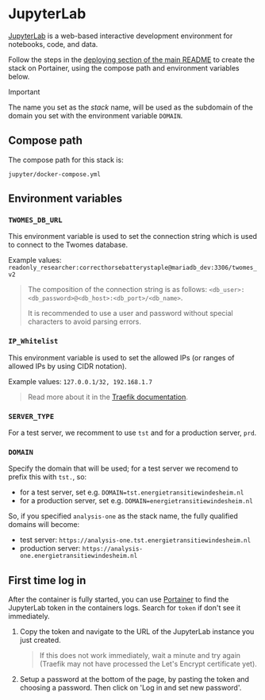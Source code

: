 # JupyterLab

[JupyterLab](https://jupyter.org/) is a web-based interactive development environment for notebooks, code, and data. 

Follow the steps in the [deploying section of the main README](../README.md#deploying) to create the stack on Portainer, using the compose path and environment variables below.

> [!IMPORTANT]
> The name you set as the *stack* name, will be used as the subdomain of the domain you set with the environment variable `DOMAIN`.
 
## Compose path

The compose path for this stack is:
```
jupyter/docker-compose.yml
```

## Environment variables

### `TWOMES_DB_URL`

This environment variable is used to set the connection string which is used to connect to the Twomes database.

Example values: `readonly_researcher:correcthorsebatterystaple@mariadb_dev:3306/twomes_v2`

> The composition of the connection string is as follows: `<db_user>:<db_password>@<db_host>:<db_port>/<db_name>`.
>
> It is recommended to use a user and password without special characters to avoid parsing errors.

### `IP_Whitelist`

This environment variable is used to set the allowed IPs (or ranges of allowed IPs by using CIDR notation).

Example values: `127.0.0.1/32, 192.168.1.7`

> Read more about it in the [Traefik documentation](https://doc.traefik.io/traefik/middlewares/http/ipwhitelist/).

### `SERVER_TYPE`

For a test server, we recomment to use `tst` and for a production server, `prd`. 

### `DOMAIN`

Specify the domain that will be used; for a test server we recomend to prefix this with `tst.`, so:

* for a test  server, set e.g. `DOMAIN=tst.energietransitiewindesheim.nl`
* for a production server, set e.g. `DOMAIN=energietransitiewindesheim.nl`

So, if you  specified  `analysis-one` as the stack name, the fully qualified domains will become:

* test server: `https://analysis-one.tst.energietransitiewindesheim.nl`
* production server: `https://analysis-one.energietransitiewindesheim.nl`


## First time log in

After the container is fully started, you can use [Portainer](../portainer/README.md) to find the JupyterLab token in the containers logs. Search for `token` if don't see it immediately.

1. Copy the token and navigate to the URL of the JupyterLab instance you just created.

    > If this does not work immediately, wait a minute and try again (Traefik may not have processed the Let's Encrypt certificate yet).

2. Setup a password at the bottom of the page, by pasting the token and choosing a password. Then click on 'Log in and set new password'.

